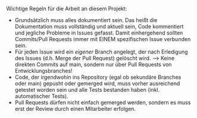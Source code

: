 Wichtige Regeln für die Arbeit an diesem Projekt:

- Grundsätzlich muss alles dokumentiert sein. Das heißt die Dokumentation muss vollständig und aktuell sein, Code kommentiert und jegliche Probleme in Issues gefasst. Damit einhergehend sollten Commits/Pull Requests immer mit EINEM spezifischen Issue verbunden sein.
- Für jeden Issue wird ein _eigener_ Branch angelegt, der nach Erledigung des Issues (d.h. Merge der Pull Request) gelöscht wird. --> Keine direkten Commits auf main, sondern nur über Pull Requests von Entwicklungsbranches!
- Code, der irgendwohin ins Repository (egal ob sekundäre Branches oder main) gepusht oder gemerged wird, muss vorher ausreichend getestet worden sein und alle Tests bestanden haben (inkl. automatischer Tests).
- Pull Requests dürfen nicht einfach gemerged werden, sondern es muss erst der Review durch einen Mitarbeiter erfolgen.
